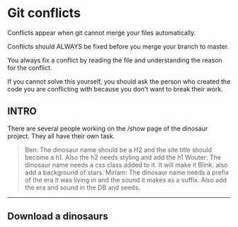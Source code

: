 # Git conflicts

Conflicts appear when git cannot merge your files automatically. 

Conflicts should ALWAYS be fixed before you merge your branch to master.

You always fix a conflict by reading the file and understanding the reason for the conflict. 

If you cannot solve this yourself, you should ask the person who created the code you are conflicting with because you don't want to break their work.
  
## INTRO  

There are several people working on the /show page of the dinosaur project. They all have their own task. 

> Ben: The dinosaur name should be a H2 and the site title should become a h1. Also the h2 needs styling and add the h1
> Wouter: The dinosaur name needs a css class added to it. It will make it Blink. also add a background of stars.
> Miriam: The dinosaur name needs a prefix of the era it was living in and the sound it makes as a suffix. Also add the era and sound in the DB and seeds.

---

## Download a dinosaurs







